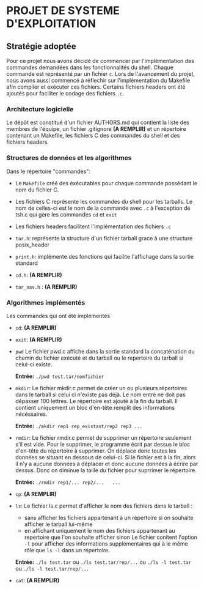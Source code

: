 # PROJET DE SYSTEME D'EXPLOITATION

## Stratégie adoptée

Pour ce projet nous avons décidé de commencer par l'implémentation des commandes demandées dans les fonctionnalités du shell. Chaque commande est représenté par un fichier `c`. Lors de l'avancement du projet, nous avons aussi commencé à réflechir sur l'implémentation du Makefile afin compiler et exécuter ces fichiers. Certains fichiers headers ont été ajoutés pour faciliter le codage des fichiers `.c`.

### Architecture logicielle
	
Le dépôt est constitué d'un fichier AUTHORS.md qui contient la liste des membres de l'équipe, un fichier .gitignore **(A REMPLIR)** et un répertoire contenant un Makefile, les fichiers C des commandes du shell et des fichiers headers.

### Structures de données et les algorithmes

Dans le répertoire "commandes":

* Le `Makefile` créé des éxécutables pour chaque commande possédant le nom du fichier C.

* Les fichiers C représente les commandes du shell pour les tarballs. Le nom de celles-ci est le nom de la commande avec `.c` à l'exception de tsh.c qui gère les commandes `cd` et `exit`

* Les fichiers headers facilitent l'implémentation des fichiers `.c`

 * `tar.h`: représente la structure d'un fichier tarball grace à une structure posix_header
 * `print.h`: implémente des fonctions qui facilite l'affichage dans la sortie standard
 * `cd.h`: **(A REMPLIR)**
 * `tar_nav.h` : **(A REMPLIR)**

### Algorithmes implémentés

Les commandes qui ont été implémentés

* `cd`:
	**(A REMPLIR)**

* `exit`:
	**(A REMPLIR)**

* `pwd`
	Le fichier pwd.c affiche dans la sortie standard la concaténation du chemin du fichier exécuté et du tarball ou le repertoire du tarball si celui-ci existe. 

	**Entrée:** 
	```./pwd test.tar/nomfichier```

* `mkdir`:
	Le fichier mkdir.c permet de créer un ou plusieurs répertoires dans le tarball si celui ci n'existe pas déjà. Le nom entré ne doit pas dépasser 100 lettres. Le répertoire est ajouté à la fin du tarball. Il contient uniquement un bloc d'en-tête remplit des informations nécéssaires.
	
	**Entrée:** 
	```./mkdir rep1 rep_existant/rep2 rep3 ...```

* `rmdir`:
	Le fichier rmdir.c permet de supprimer un répertoire seulement s'il est vide. Pour le supprimer, le programme écrit par dessus le bloc d'en-tête du répertoire à supprimer. On déplace donc toutes les données se situant en dessous de celui-ci. Si le fichier est à la fin, alors il n'y a aucune données à déplacer et donc aucune données à écrire par dessus. Donc on diminue la taille du fichier pour suprrimer le répertoire.

	**Entrée:** 
	```./rmdir rep1/... rep2/...   ...```

* `cp`:
	**(A REMPLIR)**

* `ls`: 
	Le fichier ls.c permet d'afficher le nom des fichiers dans le tarball :
	- sans afficher les fichiers appartenant à un répertoire si on souhaite afficher le tarball lui-même
	- en affichant uniquement le nom des fichiers appartenant au repertoire que l'on souhaite afficher sinon
	Le fichier conitent l'option `-l` pour afficher des informations supplémentaires qui à le même rôle que `ls -l` dans un répertoire.

	**Entrée:**
	```./ls test.tar``` 
	ou
	```./ls test.tar/rep/...``` 
	ou
	```./ls -l test.tar``` 
	ou
	```./ls -l test.tar/rep/...```
	
* `cat`:
	**(A REMPLIR)**

